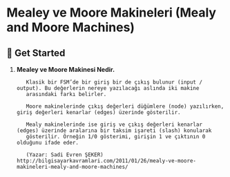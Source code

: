 # Mealey ve Moore Makineleri (Mealy and Moore Machines)
## 🚀 Get Started

1. **Mealey ve Moore Makinesi Nedir.**

   ```
      Klasik bir FSM’de bir giriş bir de çıkış bulunur (input / output). Bu değerlerin nereye yazılacağı aslında iki makine 
      arasındaki farkı belirler.
   ```
   ```   
      Moore makinelerinde çıkış değerleri düğümlere (node) yazılırken, giriş değerleri kenarlar (edges) üzerinde gösterilir.
   ```
   ```
      Mealy makinelerinde ise giriş ve çıkış değerleri kenarlar (edges) üzerinde aralarına bir taksim işareti (slash) konularak
      gösterilir. Örneğin 1/0 gösterimi, girişin 1 ve çıktının 0 olduğunu ifade eder.
   ```
   ```
      (Yazar: Sadi Evren ŞEKER) http://bilgisayarkavramlari.com/2011/01/26/mealy-ve-moore-makineleri-mealy-and-moore-machines/ 
   ```
